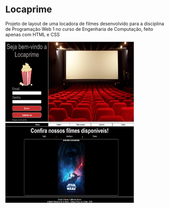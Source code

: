 # Locaprime
Projeto de layout de uma locadora de filmes desenvolvido para a disciplina de Programação Web 1 no curso de Engenharia de Computação, feito apenas com HTML e CSS

<div>
  <img width=400 height=250 src="prints/l1.png" />
  <img width=400 height=250 src="prints/l2.png" />
</div>
